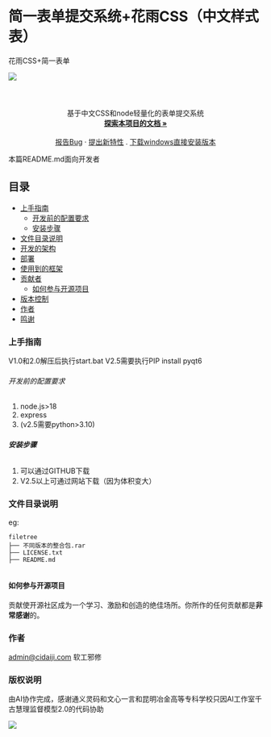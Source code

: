 

# 简一表单提交系统+花雨CSS（中文样式表）


花雨CSS+简一表单

<!-- PROJECT SHIELDS -->



<!-- PROJECT LOGO -->
  
![](https://xianmoxukong.top/2.png)  
  
<br />

<p align="center">
 
  </a>

  <h3 align="center"></h3>
  <p align="center">
  基于中文CSS和node轻量化的表单提交系统
    <br />
    <a href="https://xianmoxukong.top/"><strong>探索本项目的文档 »</strong></a>
    <br />
    <br />
    <a href="https://xianmoxukong.top/feedback.html">报告Bug</a>
    ·
    <a href="https://xianmoxukong.top/feedback.html">提出新特性</a>
    .
     <a href="https://xianmoxukong.top/">下载windows直接安装版本</a>
  </p>

</p>


 本篇README.md面向开发者
 
## 目录

- [上手指南](#上手指南)
  - [开发前的配置要求](#开发前的配置要求)
  - [安装步骤](#安装步骤)
- [文件目录说明](#文件目录说明)
- [开发的架构](#开发的架构)
- [部署](#部署)
- [使用到的框架](#使用到的框架)
- [贡献者](#贡献者)
  - [如何参与开源项目](#如何参与开源项目)
- [版本控制](#版本控制)
- [作者](#作者)
- [鸣谢](#鸣谢)

### 上手指南

V1.0和2.0解压后执行start.bat
V2.5需要执行PIP install pyqt6

###### 开发前的配置要求

1. node.js>18
2. express
3. (v2.5需要python>3.10)

###### **安装步骤**

1. 可以通过GITHUB下载
2. V2.5以上可通过网站下载（因为体积变大）



### 文件目录说明
eg:

```
filetree 
├── 不同版本的整合包.rar
├── LICENSE.txt
├── README.md


```










#### 如何参与开源项目

贡献使开源社区成为一个学习、激励和创造的绝佳场所。你所作的任何贡献都是**非常感谢**的。

### 作者

admin@cidaiji.com
软工邪修


### 版权说明

由AI协作完成，感谢通义灵码和文心一言和昆明冶金高等专科学校只因AI工作室千古慧理监督模型2.0的代码协助
  
![](https://xianmoxukong.top/page2.png)
